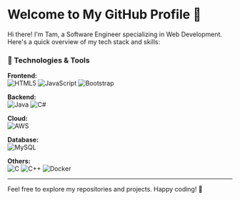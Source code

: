 # Welcome to My GitHub Profile 👋

Hi there! I'm Tam, a Software Engineer specializing in Web Development. Here's a quick overview of my tech stack and skills:

### 🚀 Technologies & Tools

**Frontend:**  
![HTML5](https://img.shields.io/badge/HTML5-E34F26?style=for-the-badge&logo=html5&logoColor=white)
![JavaScript](https://img.shields.io/badge/JavaScript-F7DF1E?style=for-the-badge&logo=javascript&logoColor=black)
![Bootstrap](https://img.shields.io/badge/Bootstrap-7952B3?style=for-the-badge&logo=bootstrap&logoColor=white)

**Backend:**  
![Java](https://img.shields.io/badge/Java-007396?style=for-the-badge&logo=openjdk&logoColor=white)
![C#](https://img.shields.io/badge/C%23-239120?style=for-the-badge&logo=c-sharp&logoColor=white)

**Cloud:**  
![AWS](https://img.shields.io/badge/AWS-232F3E?style=for-the-badge&logo=amazon-aws&logoColor=white)

**Database:**  
![MySQL](https://img.shields.io/badge/MySQL-4479A1?style=for-the-badge&logo=mysql&logoColor=white)

**Others:**  
![C](https://img.shields.io/badge/C-00599C?style=for-the-badge&logo=c&logoColor=white)
![C++](https://img.shields.io/badge/C%2B%2B-00599C?style=for-the-badge&logo=c%2B%2B&logoColor=white)
![Docker](https://img.shields.io/badge/Docker-2496ED?style=for-the-badge&logo=docker&logoColor=white)

---

Feel free to explore my repositories and projects. Happy coding! 🚀

